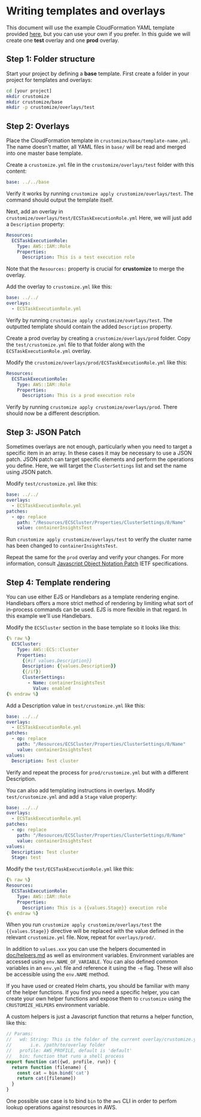 # Writing templates and overlays

This document will use the example CloudFormation YAML template
provided
[here](https://docs.aws.amazon.com/AWSCloudFormation/latest/UserGuide/quickref-ecs.html),
but you can use your own if you prefer. In this guide we will create
one **test** overlay and one **prod** overlay.

## Step 1: Folder structure
Start your project by defining a **base** template. First
create a folder in your project for templates and overlays:

```bash
cd [your project]
mkdir crustomize
mkdir crustomize/base
mkdir -p crustomize/overlays/test
```

## Step 2: Overlays

Place the CloudFormation template in `crustomize/base/template-name.yml`.
The name doesn't matter, all YAML files in `base/` will be read and
merged into one master base template.

Create a `crustomize.yml` file in the `crustomize/overlays/test` folder
with this content:

```yml
base: ../../base
```

Verify it works by running `crustomize apply crustomize/overlays/test`. The
command should output the template itself.

Next, add an overlay in `crustomize/overlays/test/ECSTaskExecutionRole.yml`
Here, we will just add a `Description` property:

```yml
Resources:
  ECSTaskExecutionRole:
    Type: AWS::IAM::Role
    Properties:
      Description: This is a test execution role
```
Note that the `Resources:` property is crucial for **crustomize** to merge
the overlay.

Add the overlay to `crustomize.yml` like this:

```yml
base: ../../
overlays:
  - ECSTaskExecutionRole.yml
```

Verify by running `crustomize apply crustomize/overlays/test`. The outputted
template should contain the added `Description` property.

Create a prod overlay by creating a `crustomize/overlays/prod` folder.
Copy the `test/crustomize.yml` file to that folder along with the
`ECSTaskExecutionRole.yml` overlay.

Modify the `crustomize/overlays/prod/ECSTaskExecutionRole.yml` like this:

```yml
Resources:
  ECSTaskExecutionRole:
    Type: AWS::IAM::Role
    Properties:
      Description: This is a prod execution role
```

Verify by running `crustomize apply crustomize/overlays/prod`. There should
now be a different description.

## Step 3: JSON Patch

Sometimes overlays are not enough, particularly when you need to target
a specific item in an array. In these cases it may be necessary to use
a JSON patch. JSON patch can target specific elements and perform the
operations you define. Here, we will target the `ClusterSettings` list
and set the name using JSON patch.

Modify `test/crustomize.yml` like this:

```yml
base: ../../
overlays:
  - ECSTaskExecutionRole.yml
patches:
  - op: replace
    path: "/Resources/ECSCluster/Properties/ClusterSettings/0/Name"
    value: containerInsightsTest
```

Run `crustomize apply crustomize/overlays/test` to verify the cluster
name has been changed to `containerInsightsTest`.

Repeat the same for the `prod` overlay and verify your changes.
For more information, consult [Javascript Object Notation
Patch](https://datatracker.ietf.org/doc/html/rfc6902)
IETF specifications.

## Step 4: Template rendering

You can use either EJS or Handlebars as a template rendering engine.
Handlebars offers a more strict method of rendering by limiting
what sort of in-process commands can be used. EJS is more flexible
in that regard. In this example we'll use Handlebars.

Modify the `ECSCluster` section in the base template so it looks like this:

```yml
{% raw %}
  ECSCluster:
    Type: AWS::ECS::Cluster
    Properties:
      {{#if values.Description}}
      Description: {{values.Description}}
      {{/if}}
      ClusterSettings:
        - Name: containerInsightsTest
          Value: enabled
{% endraw %}
```

Add a Description value in `test/crustomize.yml` like this:

```yml
base: ../../
overlays:
  - ECSTaskExecutionRole.yml
patches:
  - op: replace
    path: "/Resources/ECSCluster/Properties/ClusterSettings/0/Name"
    value: containerInsightsTest
values:
  Description: Test cluster
```

Verify and repeat the process for `prod/crustomize.yml` but with a different
Description.

You can also add templating instructions in overlays. Modify
`test/crustomize.yml` and add a `Stage` value property:

```yml
base: ../../
overlays:
  - ECSTaskExecutionRole.yml
patches:
  - op: replace
    path: "/Resources/ECSCluster/Properties/ClusterSettings/0/Name"
    value: containerInsightsTest
values:
  Description: Test cluster
  Stage: test
```

Modify the `test/ECSTaskExecutionRole.yml` like this:

```yml
{% raw %}
Resources:
  ECSTaskExecutionRole:
    Type: AWS::IAM::Role
    Properties:
      Description: This is a {{values.Stage}} execution role
{% endraw %}
```

When you run `crustomize apply crustomize/overlays/test` the `{{values.Stage}}`
directive will be replaced with the value defined in the relevant
`crustomize.yml` file. Now, repeat for `overlays/prod/`.

In addition to `values.xxx` you can use the helpers documented in
[doc/helpers.md](./helpers.md) as well as environment variables.
Environment variables are accessed using `env.NAME_OF_VARIABLE`.
You can also defined common variables in an `env.yml` file and reference
it using the `-e` flag. These will also be accessible using the `env.NAME`
method.

If you have used or created Helm charts, you should be familiar with many
of the helper functions. If you find you need a specific helper, you can
create your own helper functions and expose them to `crustomize` using the
`CRUSTOMIZE_HELPERS` environment variable.

A custom helpers is just a Javascript function that returns a helper
function, like this:

```javascript
// Params:
//   wd: String: This is the folder of the current overlay/crustomize.yml
//       i.e. /path/to/overlay folder
//   profile: AWS_PROFILE, default is 'default'
//   bin: function that runs a shell process
export function cat({wd, profile, run}) {
  return function (filename) {
    const cat = bin.bind('cat')
    return cat([filename])
  }
}
```

One possible use case is to bind `bin` to the `aws` CLI in order to perfom
lookup operations against resources in AWS.
